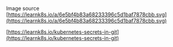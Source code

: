 Image source [https://learnk8s.io/a/6e5bf4b83a68233396c5d1baf7878cbb.svg](https://learnk8s.io/a/6e5bf4b83a68233396c5d1baf7878cbb.svg)

[https://learnk8s.io/kubernetes-secrets-in-git](https://learnk8s.io/kubernetes-secrets-in-git)